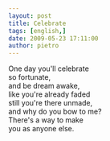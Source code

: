 ```yaml
---
layout: post
title: Celebrate
tags: [english,]
date: 2009-05-23 17:11:00
author: pietro
---
```

One day you'll celebrate<br/>so fortunate,<br/>and be dream awake,<br/>like you're already faded<br/>still you're there unmade,<br/>and why do you bow to me?<br/>There's a way to make<br/>you as anyone else.
